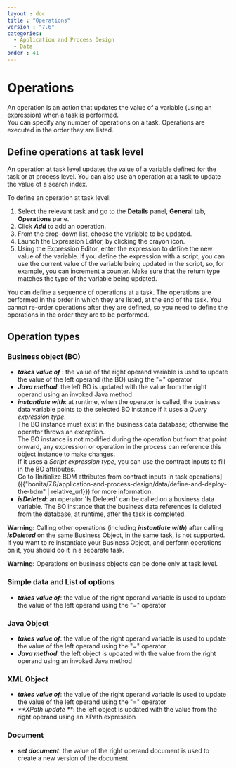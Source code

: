 ```yaml
---
layout : doc
title : "Operations"
version : "7.6"
categories:
  - Application and Process Design
  - Data
order : 41
---
```

# Operations

An operation is an action that updates the value of a variable (using an expression) when a task is performed.   
You can specify any number of operations on a task. Operations are executed in the order they are listed.

## Define operations at task level

An operation at task level updates the value of a variable defined for the task or at process level. You can also use an operation at a task to update the value of a search index.

To define an operation at task level:

1. Select the relevant task and go to the **Details** panel, **General** tab, **Operations** pane.
2. Click **_Add_** to add an operation.
3. From the drop-down list, choose the variable to be updated.
4. Launch the Expression Editor, by clicking the crayon icon.
5. Using the Expression Editor, enter the expression to define the new value of the variable. 
If you define the expression with a script, you can use the current value of the variable being updated in the script, so, for example, you can increment a counter. Make sure that the return type matches the type of the variable being updated.

You can define a sequence of operations at a task. The operations are performed in the order in which they are listed, at the end of the task. You cannot re-order operations after they are defined, so you need to define the operations in the order they are to be performed.

## Operation types

### Business object (BO)

* _**takes value of**_ : the value of the right operand variable is used to update the value of the left operand (the BO) using the "=" operator
* _**Java method**_: the left BO is updated with the value from the right operand using an invoked Java method
* _**instantiate with**_: at runtime, when the operator is called, the business data variable points to the selected BO instance if it uses a _Query expression type_.  
   The BO instance must exist in the business data database; otherwise the operator throws an exception.   
   The BO instance is not modified during the operation but from that point onward, any expression or operation in the process can reference this object instance to make changes.    
   If it uses a _Script expression type_, you can use the contract inputs to fill in the BO attributes.   
   Go to [Initialize BDM attributes from contract inputs in task operations]({{"bonita/7.6/application-and-process-design/data/define-and-deploy-the-bdm" | relative_url}}) for more information.  
* _**isDeleted**_: an operator 'Is Deleted' can be called on a business data variable. The BO instance that the business data references is deleted from the database, at runtime, after the task is completed.

**Warning:** Calling other operations (including _**instantiate with**_) after calling _**isDeleted**_ on the same Business Object, in the same task, is not supported. If you want to re instantiate your Business Object, and perform operations on it, you should do it in a separate task.


**Warning:** Operations on business objects can be done only at task level.

### Simple data and List of options

* _**takes value of**_: the value of the right operand variable is used to update the value of the left operand using the "=" operator

### Java Object

* _**takes value of**_: the value of the right operand variable is used to update the value of the left operand using the "=" operator
* _**Java method**_: the left object is updated with the value from the right operand using an invoked Java method

### XML Object

* _**takes value of**_: the value of the right operand variable is used to update the value of the left operand using the "=" operator
* _**XPath update **_: the left object is updated with the value from the right operand using an XPath expression

### Document

* _**set document**_: the value of the right operand document is used to create a new version of the document
